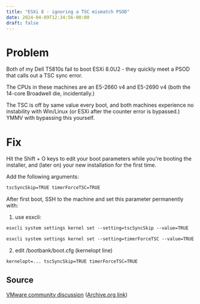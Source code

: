 ```yaml
---
title: "ESXi 8 - ignoring a TSC mismatch PSOD"
date: 2024-04-09T12:34:56-00:00
draft: false
---
```


# Problem

Both of my Dell T5810s fail to boot ESXi 8.0U2 - they quickly meet a PSOD that calls out a TSC sync error.

The CPUs in these machines are an E5-2660 v4 and E5-2690 v4 (both the 14-core Broadwell die, incidentally.)

The TSC is off by same value every boot, and both machines experience no instability with Win/Linux (or ESXi after the counter error is bypassed.) YMMV with bypassing this yourself.

# Fix

Hit the Shift + O keys to edit your boot parameters while you're booting the installer, and (later on) your new installation for the first time.

Add the following arguments:

```txt
tscSyncSkip=TRUE timerForceTSC=TRUE
```

After first boot, SSH to the machine and set this parameter permanently with:

1) use esxcli:

```txt
esxcli system settings kernel set --setting=tscSyncSkip --value=TRUE
```
```txt
esxcli system settings kernel set --setting=timerForceTSC --value=TRUE
```

2) edit /bootbank/boot.cfg (kernelopt line)

```txt
kernelopt=... tscSyncSkip=TRUE timerForceTSC=TRUE
```

## Source

[VMware community discussion](https://communities.vmware.com/t5/ESXi-Discussions/ESXi-8-x-Install-error-TSCs-are-out-of-sync-cpu1-gt-cpu27/td-p/2992745) ([Archive.org link](https://web.archive.org/web/20231111000308/https://communities.vmware.com/t5/ESXi-Discussions/ESXi-8-x-Install-error-TSCs-are-out-of-sync-cpu1-gt-cpu27/td-p/2992745))